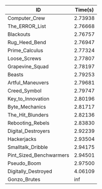 |ID|Time(s)|
|-|-|
|Computer_Crew|2.73938|
|The_ERROR_List|2.76668|
|Blackouts|2.76757|
|Rug_Heed_Bend|2.76947|
|Prime_Calculus|2.77324|
|Loose_Screws|2.77807|
|Grapevine_Squad|2.78197|
|Beasts|2.79253|
|Artful_Maneuvers|2.79681|
|Creed_Symbol|2.79747|
|Key_to_Innovation|2.80196|
|Byte_Mechanics|2.81717|
|The_Hit_Blunders|2.82136|
|Rebooting_Rebels|2.83830|
|Digital_Destroyers|2.92239|
|Hackerjacks|2.93504|
|Smalltalk_Dribble|2.94175|
|Pint_Sized_Benchwarmers|2.94501|
|Pseudo_Boom|2.97500|
|Digitally_Destroyed|4.06109|
|Gonzo_Brutes|inf|
